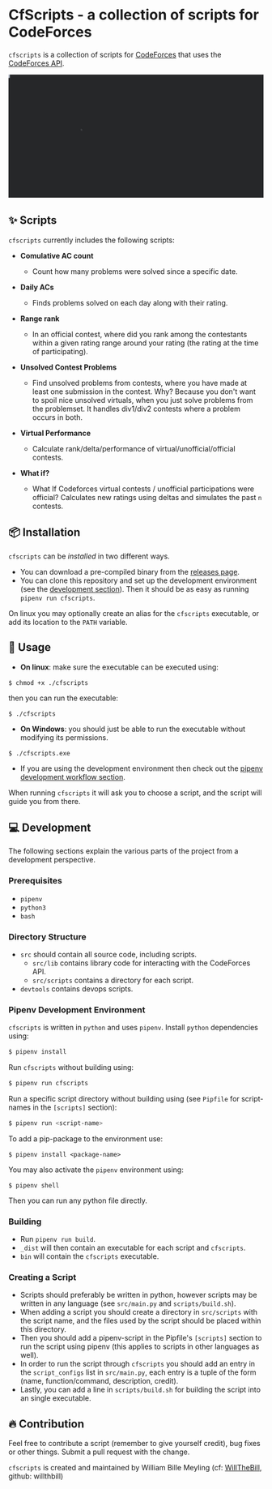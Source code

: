 # CfScripts - a collection of scripts for CodeForces
`cfscripts` is a collection of scripts for [CodeForces](https://codeforces.com) that uses the [CodeForces API](https://codeforces.com/apiHelp).

![Preview](cfscripts_final.gif)

## ✨ Scripts
`cfscripts` currently includes the following scripts:

* **Comulative AC count**
    - Count how many problems were solved since a specific date.

* **Daily ACs**
    - Finds problems solved on each day along with their rating.

* **Range rank**
    - In an official contest, where did you rank among the contestants within a given rating range around your rating (the rating at the time of participating).

* **Unsolved Contest Problems**
    - Find unsolved problems from contests, where you have made at least one submission in the contest. Why? Because you don't want to spoil nice unsolved virtuals, when you just solve problems from the problemset. It handles div1/div2 contests where a problem occurs in both.

* **Virtual Performance**
    - Calculate rank/delta/performance of virtual/unofficial/official contests.

* **What if?**
    - What If Codeforces virtual contests / unofficial participations were official? Calculates new ratings using deltas and simulates the past `n` contests.

## 📦 Installation
`cfscripts` can be *installed* in two different ways.
* You can download a pre-compiled binary from the [releases page](https://github.com/willthbill/cfscripts/releases).
* You can clone this repository and set up the development environment (see the [development section](#Development)). Then it should be as easy as running `pipenv run cfscripts`.

On linux you may optionally create an alias for the `cfscripts` executable, or add its location to the `PATH` variable.

## 🚀 Usage

* **On linux**: make sure the executable can be executed using:
```
$ chmod +x ./cfscripts
```
then you can run the executable:
```
$ ./cfscripts
```
* **On Windows**: you should just be able to run the executable without modifying its permissions.
```
$ ./cfscripts.exe
```
* If you are using the development environment then check out the [pipenv development workflow section](#pipenv-development-environment).

When running `cfscripts` it will ask you to choose a script, and the script will guide you from there.

## 💻 Development 
The following sections explain the various parts of the project from a development perspective.

### Prerequisites
* `pipenv`
* `python3`
* `bash`

### Directory Structure
* `src` should contain all source code, including scripts.
    - `src/lib` contains library code for interacting with the CodeForces API.
    - `src/scripts` contains a directory for each script.
* `devtools` contains devops scripts.

### Pipenv Development Environment

`cfscripts` is written in `python` and uses `pipenv`.
Install `python` dependencies using:
```bash
$ pipenv install
```
Run `cfscripts` without building using:
```bash
$ pipenv run cfscripts
```
Run a specific script directory without building using (see `Pipfile` for script-names in the `[scripts]` section):
```bash
$ pipenv run <script-name>
``` 
To add a pip-package to the environment use:
```
$ pipenv install <package-name>
```
You may also activate the `pipenv` environment using:
```
$ pipenv shell
```
Then you can run any python file directly.

### Building

* Run `pipenv run build`.
* `_dist` will then contain an executable for each script and `cfscripts`.
* `bin` will contain the `cfscripts` executable.

### Creating a Script
* Scripts should preferably be written in python, however scripts may be written in any language (see `src/main.py` and `scripts/build.sh`).
* When adding a script you should create a directory in `src/scripts` with the script name, and the files used by the script should be placed within this directory.
* Then you should add a pipenv-script in the Pipfile's `[scripts]` section to run the script using pipenv (this applies to scripts in other languages as well).
* In order to run the script through `cfscripts` you should add an entry in the `script_configs` list in `src/main.py`, each entry is a tuple of the form (name, function/command, description, credit).
* Lastly, you can add a line in `scripts/build.sh` for building the script into an single executable.

## 🔥 Contribution
Feel free to contribute a script (remember to give yourself credit), bug fixes or other things. Submit a pull request with the change.

`cfscripts` is created and maintained by William Bille Meyling (cf: [WillTheBill](https://codeforces.com/profile/WillTheBill), github: willthbill)
